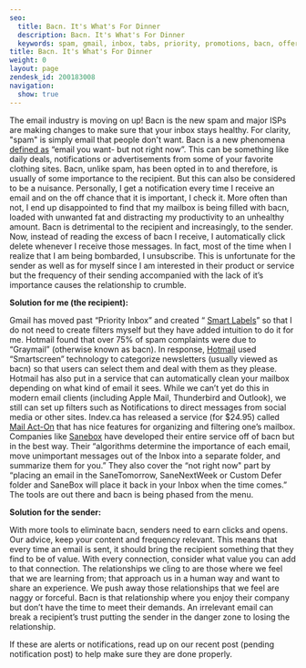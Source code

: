 ```yaml
---
seo:
  title: Bacn. It's What's For Dinner
  description: Bacn. It's What's For Dinner
  keywords: spam, gmail, inbox, tabs, priority, promotions, bacn, offers
title: Bacn. It's What's For Dinner
weight: 0
layout: page
zendesk_id: 200183008
navigation:
  show: true
---
```


The email industry is moving on up! Bacn is the new spam and major ISPs are making changes to make sure that your inbox stays healthy. For clarity, "spam" is simply email that people don't want. Bacn is a new phenomena [defined as](http://www.podcamppittsburgh.com/2007/08/podcamp-pittsburgh-2-cooks-up-bacn) “email you want- but not right now”. This can be something like daily deals, notifications or advertisements from some of your favorite clothing sites. Bacn, unlike spam, has been opted in to and therefore, is usually of some importance to the recipient. But this can also be considered to be a nuisance. Personally, I get a notification every time I receive an email and on the off chance that it is important, I check it. More often than not, I end up disappointed to find that my mailbox is being filled with bacn, loaded with unwanted fat and distracting my productivity to an unhealthy amount. Bacn is detrimental to the recipient and increasingly, to the sender. Now, instead of reading the excess of bacn I receive, I automatically click delete whenever I receive those messages. In fact, most of the time when I realize that I am being bombarded, I unsubscribe. This is unfortunate for the sender as well as for myself since I am interested in their product or service but the frequency of their sending accompanied with the lack of it’s importance causes the relationship to crumble.

 

**Solution for me (the recipient):**

Gmail has moved past “Priority Inbox” and created “ [Smart Labels](http://gigaom.com/2011/03/09/gmail-smart-labels/)” so that I do not need to create filters myself but they have added intuition to do it for me. Hotmail found that over 75% of spam complaints were due to “Graymail” (otherwise known as bacn). In response, [Hotmail](http://econsultancy.com/us/blog/8120-hotmail-declares-war-on-newsletters) used “Smartscreen” technology to categorize newsletters (usually viewed as bacn) so that users can select them and deal with them as they please. Hotmail has also put in a service that can automatically clean your mailbox depending on what kind of email it sees.  While we can’t yet do this in modern email clients (including Apple Mail, Thunderbird and Outlook), we still can set up filters such as Notifications to direct messages from social media or other sites. Indev.ca has released a service (for $24.95) called [Mail Act-On](http://www.indev.ca/MailActOn.html) that has nice features for organizing and filtering one’s mailbox. Companies like [Sanebox](http://www.sanebox.com/) have developed their entire service off of bacn but in the best way. Their “algorithms determine the importance of each email, move unimportant messages out of the Inbox into a separate folder, and summarize them for you.” They also cover the “not right now" part by “placing an email in the SaneTomorrow, SaneNextWeek or Custom Defer folder and SaneBox will place it back in your Inbox when the time comes.” The tools are out there and bacn is being phased from the menu.

 

**Solution for the sender:**

With more tools to eliminate bacn, senders need to earn clicks and opens. Our advice, keep your content and frequency relevant. This means that every time an email is sent, it should bring the recipient something that they find to be of value. With every connection, consider what value you can add to that connection. The relationships we cling to are those where we feel that we are learning from; that approach us in a human way and want to share an experience. We push away those relationships that we feel are naggy or forceful. Bacn is that relationship where you enjoy their company but don’t have the time to meet their demands. An irrelevant email can break a recipient’s trust putting the sender in the danger zone to losing the relationship.

If these are alerts or notifications, read up on our recent post (pending notification post) to help make sure they are done properly.

